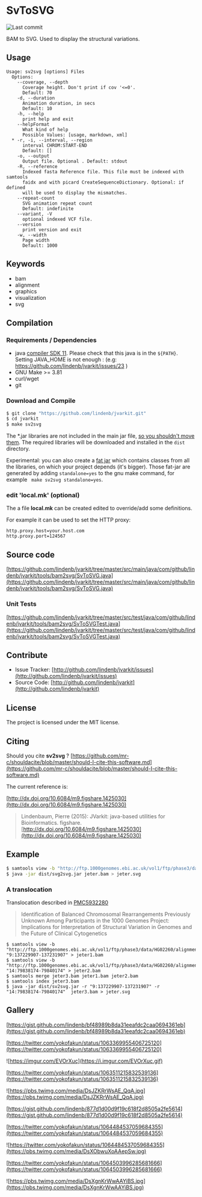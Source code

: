 # SvToSVG

![Last commit](https://img.shields.io/github/last-commit/lindenb/jvarkit.png)

BAM to SVG. Used to display the structural variations.


## Usage

```
Usage: sv2svg [options] Files
  Options:
    --coverage, --depth
      Coverage height. Don't print if cov '<=0'.
      Default: 70
    -d, --duration
      Animation duration, in secs
      Default: 10
    -h, --help
      print help and exit
    --helpFormat
      What kind of help
      Possible Values: [usage, markdown, xml]
  * -r, -i, --interval, --region
      interval CHROM:START-END
      Default: []
    -o, --output
      Output file. Optional . Default: stdout
    -R, --reference
      Indexed fasta Reference file. This file must be indexed with samtools 
      faidx and with picard CreateSequenceDictionary. Optional: if defined 
      will be used to display the mismatches.
    --repeat-count
      SVG animation repeat count
      Default: indefinite
    --variant, -V
      optional indexed VCF file.
    --version
      print version and exit
    -w, --width
      Page width
      Default: 1000

```


## Keywords

 * bam
 * alignment
 * graphics
 * visualization
 * svg


## Compilation

### Requirements / Dependencies

* java [compiler SDK 11](https://jdk.java.net/11/). Please check that this java is in the `${PATH}`. Setting JAVA_HOME is not enough : (e.g: https://github.com/lindenb/jvarkit/issues/23 )
* GNU Make >= 3.81
* curl/wget
* git


### Download and Compile

```bash
$ git clone "https://github.com/lindenb/jvarkit.git"
$ cd jvarkit
$ make sv2svg
```

The *.jar libraries are not included in the main jar file, [so you shouldn't move them](https://github.com/lindenb/jvarkit/issues/15#issuecomment-140099011 ).
The required libraries will be downloaded and installed in the `dist` directory.

Experimental: you can also create a [fat jar](https://stackoverflow.com/questions/19150811/) which contains classes from all the libraries, on which your project depends (it's bigger). Those fat-jar are generated by adding `standalone=yes` to the gnu make command, for example ` make sv2svg standalone=yes`.

### edit 'local.mk' (optional)

The a file **local.mk** can be created edited to override/add some definitions.

For example it can be used to set the HTTP proxy:

```
http.proxy.host=your.host.com
http.proxy.port=124567
```
## Source code 

[https://github.com/lindenb/jvarkit/tree/master/src/main/java/com/github/lindenb/jvarkit/tools/bam2svg/SvToSVG.java](https://github.com/lindenb/jvarkit/tree/master/src/main/java/com/github/lindenb/jvarkit/tools/bam2svg/SvToSVG.java)

### Unit Tests

[https://github.com/lindenb/jvarkit/tree/master/src/test/java/com/github/lindenb/jvarkit/tools/bam2svg/SvToSVGTest.java](https://github.com/lindenb/jvarkit/tree/master/src/test/java/com/github/lindenb/jvarkit/tools/bam2svg/SvToSVGTest.java)


## Contribute

- Issue Tracker: [http://github.com/lindenb/jvarkit/issues](http://github.com/lindenb/jvarkit/issues)
- Source Code: [http://github.com/lindenb/jvarkit](http://github.com/lindenb/jvarkit)

## License

The project is licensed under the MIT license.

## Citing

Should you cite **sv2svg** ? [https://github.com/mr-c/shouldacite/blob/master/should-I-cite-this-software.md](https://github.com/mr-c/shouldacite/blob/master/should-I-cite-this-software.md)

The current reference is:

[http://dx.doi.org/10.6084/m9.figshare.1425030](http://dx.doi.org/10.6084/m9.figshare.1425030)

> Lindenbaum, Pierre (2015): JVarkit: java-based utilities for Bioinformatics. figshare.
> [http://dx.doi.org/10.6084/m9.figshare.1425030](http://dx.doi.org/10.6084/m9.figshare.1425030)


## Example

```bash
$ samtools view -b "http://ftp.1000genomes.ebi.ac.uk/vol1/ftp/phase3/data/NA20845/high_coverage_alignment/NA20845.wgs.ILLUMINA.bwa.GIH.high_cov_pcr_free.20140203.bam" "7:8352157-8356597" > jeter.bam && samtools index jeter.bam
$ java -jar dist/svg2svg.jar jeter.bam > jeter.svg
```

### A translocation


Translocation described in [PMC5932280](https://www.ncbi.nlm.nih.gov/pmc/articles/PMC5932280/)

> Identification of Balanced Chromosomal Rearrangements Previously Unknown Among Participants in the 1000 Genomes Project: Implications for Interpretation of Structural Variation in Genomes and the Future of Clinical Cytogenetics

```
$ samtools view -b "http://ftp.1000genomes.ebi.ac.uk/vol1/ftp/phase3/data/HG02260/alignment/HG02260.mapped.ILLUMINA.bwa.PEL.low_coverage.20130415.bam" "9:137229907-137231907" > jeter1.bam
$ samtools view -b "http://ftp.1000genomes.ebi.ac.uk/vol1/ftp/phase3/data/HG02260/alignment/HG02260.mapped.ILLUMINA.bwa.PEL.low_coverage.20130415.bam" "14:79838174-79840174" > jeter2.bam
$ samtools merge jeter3.bam jeter1.bam jeter2.bam
$ samtools index jeter3.bam
$ java -jar dist/sv2svg.jar -r "9:137229907-137231907" -r "14:79838174-79840174"  jeter3.bam > jeter.svg
```


## Gallery

[https://gist.github.com/lindenb/bf48989b8da31eeafdc2caa0694361eb](https://gist.github.com/lindenb/bf48989b8da31eeafdc2caa0694361eb)

[https://twitter.com/yokofakun/status/1063369955406725120](https://twitter.com/yokofakun/status/1063369955406725120)

![https://imgur.com/EVOrXuc](https://i.imgur.com/EVOrXuc.gif)

[https://twitter.com/yokofakun/status/1063511215832539136](https://twitter.com/yokofakun/status/1063511215832539136)

![https://pbs.twimg.com/media/DsJZKRrWsAE_QqA.jpg](https://pbs.twimg.com/media/DsJZKRrWsAE_QqA.jpg)

[https://gist.github.com/lindenb/877d1d00d9f19c618f2d8505a2fe5614](https://gist.github.com/lindenb/877d1d00d9f19c618f2d8505a2fe5614)

[https://twitter.com/yokofakun/status/1064484537059684355](https://twitter.com/yokofakun/status/1064484537059684355)

![https://twitter.com/yokofakun/status/1064484537059684355](https://pbs.twimg.com/media/DsXObwuXoAAepSw.jpg)

[https://twitter.com/yokofakun/status/1064503996285681666](https://twitter.com/yokofakun/status/1064503996285681666)

![https://pbs.twimg.com/media/DsXgnKrWwAAYiBS.jpg](https://pbs.twimg.com/media/DsXgnKrWwAAYiBS.jpg)


